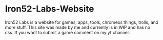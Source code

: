 # Iron52-Labs-Website
Iron52 Labs is a website for games, apps, tools, chromeos things, trolls, and more stuff. This site was made by me and currently is in WIP and has no css. If you want to submit a game comment on my yt channel.
